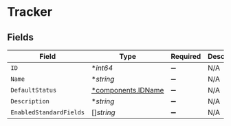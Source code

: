 # Tracker


## Fields

| Field                                                   | Type                                                    | Required                                                | Description                                             |
| ------------------------------------------------------- | ------------------------------------------------------- | ------------------------------------------------------- | ------------------------------------------------------- |
| `ID`                                                    | **int64*                                                | :heavy_minus_sign:                                      | N/A                                                     |
| `Name`                                                  | **string*                                               | :heavy_minus_sign:                                      | N/A                                                     |
| `DefaultStatus`                                         | [*components.IDName](../../models/components/idname.md) | :heavy_minus_sign:                                      | N/A                                                     |
| `Description`                                           | **string*                                               | :heavy_minus_sign:                                      | N/A                                                     |
| `EnabledStandardFields`                                 | []*string*                                              | :heavy_minus_sign:                                      | N/A                                                     |